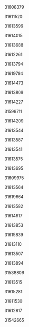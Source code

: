 31608379

31611520

31613596

31614015

31613688

31612261

31613794

31619794

31614473

31613809

31614227

31599711

31614209

31613544

31613587

31613541

31613575

31613695

31609975

31613564

31619664

31613582

31614917

31613853

31615839

31613110

31613507

31613894

31538806

31613515

31615281

31611530

31612817

31542665


